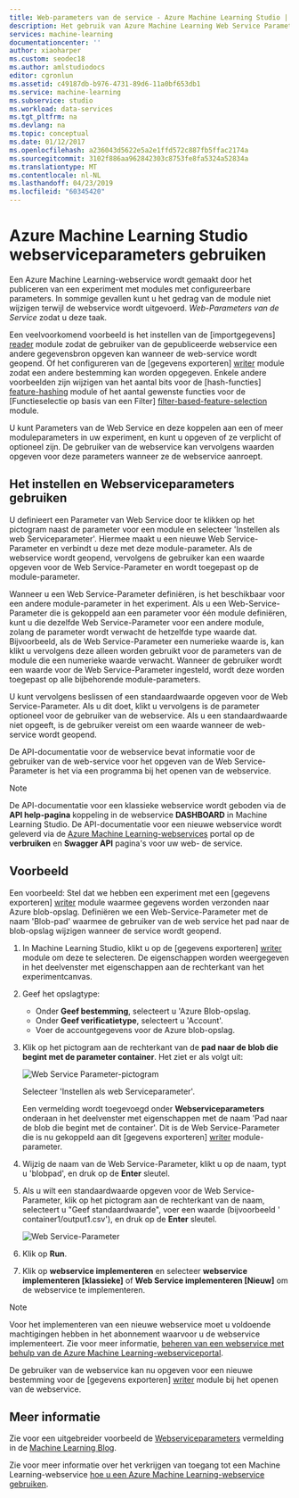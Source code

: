 ```yaml
---
title: Web-parameters van de service - Azure Machine Learning Studio | Microsoft Docs
description: Het gebruik van Azure Machine Learning Web Service Parameters aan het gedrag van uw model wijzigen wanneer de web-service wordt geopend.
services: machine-learning
documentationcenter: ''
author: xiaoharper
ms.custom: seodec18
ms.author: amlstudiodocs
editor: cgronlun
ms.assetid: c49187db-b976-4731-89d6-11a0bf653db1
ms.service: machine-learning
ms.subservice: studio
ms.workload: data-services
ms.tgt_pltfrm: na
ms.devlang: na
ms.topic: conceptual
ms.date: 01/12/2017
ms.openlocfilehash: a236043d5622e5a2e1ffd572c887fb5ffac2174a
ms.sourcegitcommit: 3102f886aa962842303c8753fe8fa5324a52834a
ms.translationtype: MT
ms.contentlocale: nl-NL
ms.lasthandoff: 04/23/2019
ms.locfileid: "60345420"
---
```

# <a name="use-azure-machine-learning-studio-web-service-parameters"></a>Azure Machine Learning Studio webserviceparameters gebruiken
Een Azure Machine Learning-webservice wordt gemaakt door het publiceren van een experiment met modules met configureerbare parameters. In sommige gevallen kunt u het gedrag van de module niet wijzigen terwijl de webservice wordt uitgevoerd. *Web-Parameters van de Service* zodat u deze taak. 

Een veelvoorkomend voorbeeld is het instellen van de [importgegevens] [ reader] module zodat de gebruiker van de gepubliceerde webservice een andere gegevensbron opgeven kan wanneer de web-service wordt geopend. Of het configureren van de [gegevens exporteren] [ writer] module zodat een andere bestemming kan worden opgegeven. Enkele andere voorbeelden zijn wijzigen van het aantal bits voor de [hash-functies] [ feature-hashing] module of het aantal gewenste functies voor de [Functieselectie op basis van een Filter] [ filter-based-feature-selection] module. 

U kunt Parameters van de Web Service en deze koppelen aan een of meer moduleparameters in uw experiment, en kunt u opgeven of ze verplicht of optioneel zijn. De gebruiker van de webservice kan vervolgens waarden opgeven voor deze parameters wanneer ze de webservice aanroept. 



## <a name="how-to-set-and-use-web-service-parameters"></a>Het instellen en Webserviceparameters gebruiken
U definieert een Parameter van Web Service door te klikken op het pictogram naast de parameter voor een module en selecteer 'Instellen als web Serviceparameter'. Hiermee maakt u een nieuwe Web Service-Parameter en verbindt u deze met deze module-parameter. Als de webservice wordt geopend, vervolgens de gebruiker kan een waarde opgeven voor de Web Service-Parameter en wordt toegepast op de module-parameter.

Wanneer u een Web Service-Parameter definiëren, is het beschikbaar voor een andere module-parameter in het experiment. Als u een Web-Service-Parameter die is gekoppeld aan een parameter voor één module definiëren, kunt u die dezelfde Web Service-Parameter voor een andere module, zolang de parameter wordt verwacht de hetzelfde type waarde dat. Bijvoorbeeld, als de Web Service-Parameter een numerieke waarde is, kan klikt u vervolgens deze alleen worden gebruikt voor de parameters van de module die een numerieke waarde verwacht. Wanneer de gebruiker wordt een waarde voor de Web Service-Parameter ingesteld, wordt deze worden toegepast op alle bijbehorende module-parameters.

U kunt vervolgens beslissen of een standaardwaarde opgeven voor de Web Service-Parameter. Als u dit doet, klikt u vervolgens is de parameter optioneel voor de gebruiker van de webservice. Als u een standaardwaarde niet opgeeft, is de gebruiker vereist om een waarde wanneer de web-service wordt geopend.

De API-documentatie voor de webservice bevat informatie voor de gebruiker van de web-service voor het opgeven van de Web Service-Parameter is het via een programma bij het openen van de webservice.

> [!NOTE]
> De API-documentatie voor een klassieke webservice wordt geboden via de **API help-pagina** koppeling in de webservice **DASHBOARD** in Machine Learning Studio. De API-documentatie voor een nieuwe webservice wordt geleverd via de [Azure Machine Learning-webservices](https://services.azureml.net/Quickstart) portal op de **verbruiken** en **Swagger API** pagina's voor uw web- de service.
> 
> 

## <a name="example"></a>Voorbeeld
Een voorbeeld: Stel dat we hebben een experiment met een [gegevens exporteren] [ writer] module waarmee gegevens worden verzonden naar Azure blob-opslag. Definiëren we een Web-Service-Parameter met de naam 'Blob-pad' waarmee de gebruiker van de web service het pad naar de blob-opslag wijzigen wanneer de service wordt geopend.

1. In Machine Learning Studio, klikt u op de [gegevens exporteren] [ writer] module om deze te selecteren. De eigenschappen worden weergegeven in het deelvenster met eigenschappen aan de rechterkant van het experimentcanvas.
2. Geef het opslagtype:
   
   * Onder **Geef bestemming**, selecteert u 'Azure Blob-opslag.
   * Onder **Geef verificatietype**, selecteert u 'Account'.
   * Voer de accountgegevens voor de Azure blob-opslag. 

3. Klik op het pictogram aan de rechterkant van de **pad naar de blob die begint met de parameter container**. Het ziet er als volgt uit:
   
   ![Web Service Parameter-pictogram](./media/web-service-parameters/icon.png)
   
   Selecteer 'Instellen als web Serviceparameter'.
   
   Een vermelding wordt toegevoegd onder **Webserviceparameters** onderaan in het deelvenster met eigenschappen met de naam 'Pad naar de blob die begint met de container'. Dit is de Web Service-Parameter die is nu gekoppeld aan dit [gegevens exporteren] [ writer] module-parameter.
4. Wijzig de naam van de Web Service-Parameter, klikt u op de naam, typt u 'blobpad', en druk op de **Enter** sleutel. 
5. Als u wilt een standaardwaarde opgeven voor de Web Service-Parameter, klik op het pictogram aan de rechterkant van de naam, selecteert u "Geef standaardwaarde", voer een waarde (bijvoorbeeld ' container1/output1.csv'), en druk op de **Enter** sleutel.
   
   ![Web Service-Parameter](./media/web-service-parameters/parameter.png)
6. Klik op **Run**. 
7. Klik op **webservice implementeren** en selecteer **webservice implementeren [klassieke]** of **Web Service implementeren [Nieuw]** om de webservice te implementeren.

> [!NOTE] 
> Voor het implementeren van een nieuwe webservice moet u voldoende machtigingen hebben in het abonnement waarvoor u de webservice implementeert. Zie voor meer informatie, [beheren van een webservice met behulp van de Azure Machine Learning-webserviceportal](manage-new-webservice.md). 

De gebruiker van de webservice kan nu opgeven voor een nieuwe bestemming voor de [gegevens exporteren] [ writer] module bij het openen van de webservice.

## <a name="more-information"></a>Meer informatie
Zie voor een uitgebreider voorbeeld de [Webserviceparameters](https://blogs.technet.com/b/machinelearning/archive/2014/11/25/azureml-web-service-parameters.aspx) vermelding in de [Machine Learning Blog](https://blogs.technet.com/b/machinelearning/archive/2014/11/25/azureml-web-service-parameters.aspx).

Zie voor meer informatie over het verkrijgen van toegang tot een Machine Learning-webservice [hoe u een Azure Machine Learning-webservice gebruiken](consume-web-services.md).

<!-- Module References -->
[feature-hashing]: https://msdn.microsoft.com/library/azure/c9a82660-2d9c-411d-8122-4d9e0b3ce92a/
[filter-based-feature-selection]: https://msdn.microsoft.com/library/azure/918b356b-045c-412b-aa12-94a1d2dad90f/
[reader]: https://msdn.microsoft.com/library/azure/4e1b0fe6-aded-4b3f-a36f-39b8862b9004/
[writer]: https://msdn.microsoft.com/library/azure/7a391181-b6a7-4ad4-b82d-e419c0d6522c/

